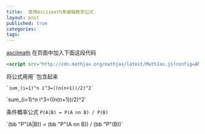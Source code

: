 ```yaml
---
title:  使用Asciimath来编辑数学公式
layout: post
published: true
categories: 
tags: 
---
```


[asciimath](http://asciimath.org) 在页面中加入下面这段代码

```html
<script src="http://cdn.mathjax.org/mathjax/latest/MathJax.js?config=AM_HTMLorMML"></script>
```

将公式用用\`\`包含起来

```
`sum_(i=1)^n i^3=((n(n+1))/2)^2`
```

\`sum_(i=1)^n i^3=((n(n+1))/2)^2\`


条件概率公式 `P(A|B) = P(A nn B) / P(B)`

<p> `(bb "P"(A|B)) = (bb "P"(A nn B)) / (bb "P"(B))` </p>
